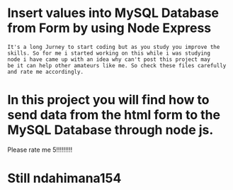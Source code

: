 # Insert values into MySQL Database from Form by using Node Express
 

    It's a long Jurney to start coding but as you study you improve the 
    skills. So for me i started working on this while i was studying 
    node i have came up with an idea why can't post this project may 
    be it can help other amateurs like me. So check these files carefully
    and rate me accordingly.

# In this project you will find how to send data from the html form to the MySQL Database through node js.



Please rate me 5!!!!!!!!!

#       Still ndahimana154  
